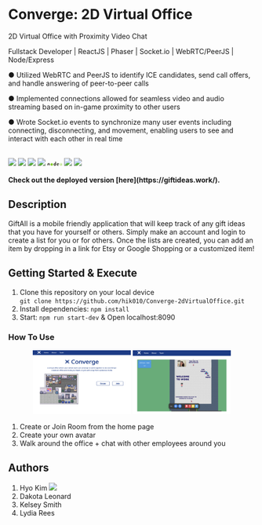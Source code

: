 # Converge: 2D Virtual Office

2D Virtual Office with Proximity Video Chat

Fullstack Developer | ReactJS | Phaser | Socket.io | WebRTC/PeerJS | Node/Express

● Utilized WebRTC and PeerJS to identify ICE candidates, send call offers, and handle answering of peer-to-peer
calls

● Implemented connections allowed for seamless video and audio streaming based on in-game proximity to other
users

● Wrote Socket.io events to synchronize many user events including connecting, disconnecting, and movement,
enabling users to see and interact with each other in real time

<br>

<div align="left">
<img width="30" src="https://raw.githubusercontent.com/gilbarbara/logos/master/logos/javascript.svg"/>
<img width="30" src="https://raw.githubusercontent.com/gilbarbara/logos/master/logos/react.svg"/>
<img width="30" src="https://raw.githubusercontent.com/gilbarbara/logos/master/logos/redux.svg"/>
<img width="30" src="https://raw.githubusercontent.com/gilbarbara/logos/master/logos/bootstrap.svg"/>
<img width="30" src="https://raw.githubusercontent.com/gilbarbara/logos/master/logos/nodejs.svg"/>
<img width="30" src="https://raw.githubusercontent.com/gilbarbara/logos/master/logos/python.svg"/>
<img width="30" src="https://img.icons8.com/color/48/000000/postgreesql.png"/>
</div>
<br>
<b> Check out the deployed version [here](https://giftideas.work/). </b>

## Description

GiftAll is a mobile friendly application that will keep track of any gift ideas that you have for yourself or others. Simply make an account and login to create a list for you or for others. Once the lists are created, you can add an item by dropping in a link for Etsy or Google Shopping or a customized item!

## Getting Started & Execute

1. Clone this repository on your local device <br>`git clone https://github.com/hik010/Converge-2dVirtualOffice.git`
2. Install dependencies: `npm install`
3. Start: `npm run start-dev` & Open localhost:8090

### How To Use

<div align="center">
<img width="200" height="130" src="./public/assets/screenshots/home.png"/>
<img width="200" height="130" src="./public/assets/screenshots/office.png"/>

</div>

1. Create or Join Room from the home page
2. Create your own avatar
3. Walk around the office + chat with other employees around you

<!-- ## Help

Any advise for common problems or issues.

```
command to run if program contains helper info
``` -->

## Authors

1. Hyo Kim
   [<img width="30" src="https://raw.githubusercontent.com/gilbarbara/logos/master/logos/linkedin.svg"/>](https://www.linkedin.com/in/hyo-kim/)
2. Dakota Leonard
3. Kelsey Smith
4. Lydia Rees
